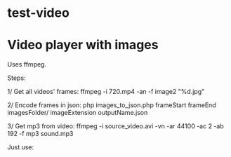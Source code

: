 # test-video

# Video player with images

Uses ffmpeg.

Steps:

1/ Get all videos' frames: ffmpeg -i 720.mp4 -an -f image2 "%d.jpg"

2/ Encode frames in json: php images_to_json.php frameStart frameEnd imagesFolder/ imageExtension outputName.json

3/ Get mp3 from video: ffmpeg -i source_video.avi -vn -ar 44100 -ac 2 -ab 192 -f mp3 sound.mp3

Just use: <div id="videoPlayer" data-videoPlayer="video.json"></div>

